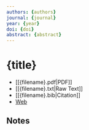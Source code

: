 ```yaml
---
authors: {authors}
journal: {journal}
year: {year}
doi: {doi}
abstract: {abstract}
---
```

# {title}
- [[{filename}.pdf|PDF]]
- [[{filename}.txt|Raw Text]]
- [[{filename}.bib|Citation]]
- [Web](https://doi.org/{doi})
## Notes

